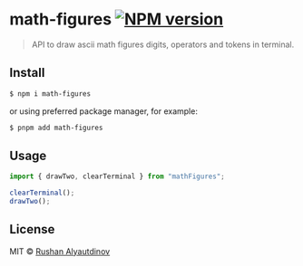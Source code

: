 # math-figures [![NPM version][npm-image]][npm-url]

> API to draw ascii math figures digits, operators and tokens in terminal.

## Install

```sh
$ npm i math-figures
```

or using preferred package manager, for example:

```sh
$ pnpm add math-figures
```

## Usage

```javascript
import { drawTwo, clearTerminal } from "mathFigures";

clearTerminal();
drawTwo();
```

## License

MIT © [Rushan Alyautdinov](https://github.com/akgondber)

[npm-image]: https://img.shields.io/npm/v/math-figures.svg?style=flat
[npm-url]: https://npmjs.org/package/math-figures
